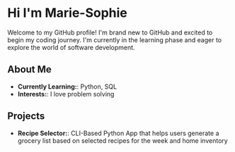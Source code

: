 # Hi I'm Marie-Sophie

Welcome to my GitHub profile! I'm brand new to GitHub and excited to begin my coding journey. I'm currently in the learning phase and eager to explore the world of software development.

## About Me

* **Currently Learning:**: Python, SQL
* **Interests:**: I love problem solving

## Projects

* **Recipe Selector:**: CLI-Based Python App that helps users generate a grocery list based on selected recipes for the week and home inventory

